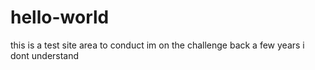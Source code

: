 # hello-world
this is a test site area to conduct
im on the challenge back a few years i dont understand
